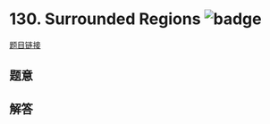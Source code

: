 # 130. Surrounded Regions ![badge](https://img.shields.io/badge/-medium-yellow?style=flat-square)

[题目链接](https://leetcode.com/problems/surrounded-regions)

## 题意

## 解答

